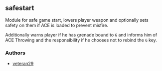 ## safestart

Module for safe game start, lowers player weapon and optionally sets safety on them if ACE is loaded to prevent misfire.

Additionally warns player if he has grenade bound to `G` and informs him of ACE Throwing and the responsibility if he chooses not to rebind the `G` key.

### Authors

- [veteran29](https://github.com/veteran29)
